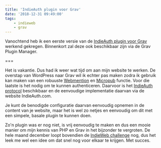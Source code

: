 ```yaml
---
title: 'IndieAuth plugin voor Grav'
date: '2018-12-31 09:49:00'
tags:
    - indieweb
    - grav
---
```


Vanochtend heb ik een eerste versie van de <a href="https://github.com/metbril/grav-plugin-indieauth" target="_blank" rel="noopener">IndieAuth plugin voor Grav</a> werkend gekregen. Binnenkort zal deze ook beschikbaar zijn via de Grav Plugin Manager.

===

Het is vakantie. Dus had ik weer wat tijd om aan mijn website te werken. De overstap van WordPress naar Grav wil ik echter pas maken zodra ik gebruik kan maken van een robuuste [Webmention](https://indieweb.org/Webmention) en [Micropub](https://indieweb.org/Micropub) functie. Voor die laatste is het nodig om te kunnen authenticeren. Daarvoor is het [IndieAuth protocol](https://indieauth.spec.indieweb.org/) beschikbaar en de eenvoudige implementatie daarvan via de website IndieAuth.com.

Je kunt de benodigde configuratie daarvan eenvoudig opnemen in de content van je website, maar het is wel zo netjes en eenvoudig om dit met een simpele, basale plugin te kunnen doen.

Zo'n plugin was er nog niet, is vrij eenvoudig te maken en dus een mooie manier om mijn kennis van PHP en Grav in het bijzonder te vergroten. De hele maand december loopt bovendien de <a href="https://indieweb.org/2018-12-indieweb-challenge" target="_blank" rel="noopener">IndieWeb challenge</a> nog, dus het leek me wel een idee om dat snel nog voor elkaar te krijgen. Met succes.